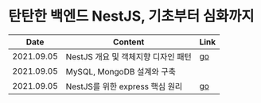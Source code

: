# 탄탄한 백엔드 NestJS, 기초부터 심화까지

| Date       | Content                             | Link                                                         |
| ---------- | ----------------------------------- | ------------------------------------------------------------ |
| 2021.09.05 | NestJS 개요 및 객체지향 디자인 패턴 | [go](https://github.com/jinsuSang/nestjs-basic/tree/main/nestjs/project) |
| 2021.09.05 | MySQL, MongoDB 설계와 구축          |                                                              |
| 2021.09.05 | NestJS를 위한 express 핵심 원리     | [go](https://github.com/jinsuSang/nestjs-basic/tree/main/express-ts) |


